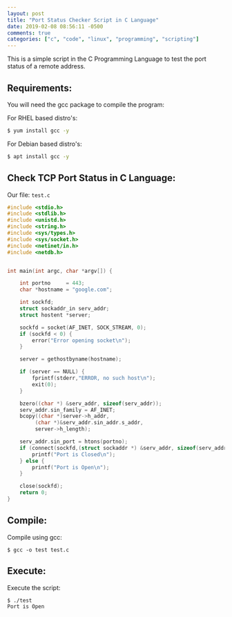 ```yaml
---
layout: post
title: "Port Status Checker Script in C Language"
date: 2019-02-08 08:56:11 -0500
comments: true
categories: ["c", "code", "linux", "programming", "scripting"]
---
```


This is a simple script in the C Programming Language to test the port status of a remote address.

## Requirements:

You will need the gcc package to compile the program:

For RHEL based distro's: 

```bash
$ yum install gcc -y
```

For Debian based distro's:

```bash
$ apt install gcc -y
```

## Check TCP Port Status in C Language:

Our file: `test.c`

```c
#include <stdio.h>
#include <stdlib.h>
#include <unistd.h>
#include <string.h>
#include <sys/types.h>
#include <sys/socket.h>
#include <netinet/in.h>
#include <netdb.h>


int main(int argc, char *argv[]) {

    int portno     = 443;
    char *hostname = "google.com";

    int sockfd;
    struct sockaddr_in serv_addr;
    struct hostent *server;

    sockfd = socket(AF_INET, SOCK_STREAM, 0);
    if (sockfd < 0) {
        error("Error opening socket\n");
    }

    server = gethostbyname(hostname);

    if (server == NULL) {
        fprintf(stderr,"ERROR, no such host\n");
        exit(0);
    }

    bzero((char *) &serv_addr, sizeof(serv_addr));
    serv_addr.sin_family = AF_INET;
    bcopy((char *)server->h_addr,
         (char *)&serv_addr.sin_addr.s_addr,
         server->h_length);

    serv_addr.sin_port = htons(portno);
    if (connect(sockfd,(struct sockaddr *) &serv_addr, sizeof(serv_addr)) < 0) {
        printf("Port is Closed\n");
    } else {
        printf("Port is Open\n");
    }

    close(sockfd);
    return 0;
}
```

## Compile:

Compile using gcc:

```
$ gcc -o test test.c
```

## Execute:

Execute the script:

```bash
$ ./test
Port is Open
```
